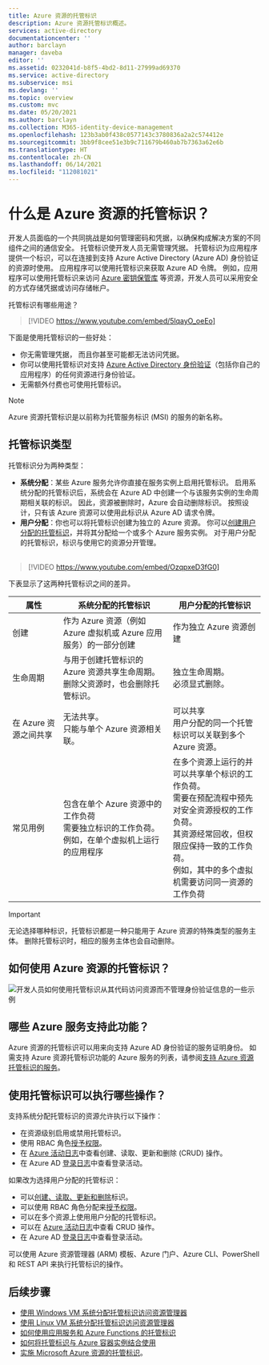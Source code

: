 ```yaml
---
title: Azure 资源的托管标识
description: Azure 资源托管标识概述。
services: active-directory
documentationcenter: ''
author: barclayn
manager: daveba
editor: ''
ms.assetid: 0232041d-b8f5-4bd2-8d11-27999ad69370
ms.service: active-directory
ms.subservice: msi
ms.devlang: ''
ms.topic: overview
ms.custom: mvc
ms.date: 05/20/2021
ms.author: barclayn
ms.collection: M365-identity-device-management
ms.openlocfilehash: 123b3ab0f438c0577143c3780836a2a2c574412e
ms.sourcegitcommit: 3bb9f8cee51e3b9c711679b460ab7b7363a62e6b
ms.translationtype: HT
ms.contentlocale: zh-CN
ms.lasthandoff: 06/14/2021
ms.locfileid: "112081021"
---
```

# <a name="what-are-managed-identities-for-azure-resources"></a>什么是 Azure 资源的托管标识？

开发人员面临的一个共同挑战是如何管理密码和凭据，以确保构成解决方案的不同组件之间的通信安全。 托管标识使开发人员无需管理凭据。 托管标识为应用程序提供一个标识，可以在连接到支持 Azure Active Directory (Azure AD) 身份验证的资源时使用。 应用程序可以使用托管标识来获取 Azure AD 令牌。 例如，应用程序可以使用托管标识来访问 [Azure 密钥保管库](../../key-vault/general/overview.md) 等资源，开发人员可以采用安全的方式存储凭据或访问存储帐户。

托管标识有哪些用途？</br>

> [!VIDEO https://www.youtube.com/embed/5lqayO_oeEo]

下面是使用托管标识的一些好处：

- 你无需管理凭据， 而且你甚至可能都无法访问凭据。
- 你可以使用托管标识对支持 [Azure Active Directory 身份验证](../authentication/overview-authentication.md)（包括你自己的应用程序）的任何资源进行身份验证。
- 无需额外付费也可使用托管标识。

> [!NOTE]
> Azure 资源托管标识是以前称为托管服务标识 (MSI) 的服务的新名称。

## <a name="managed-identity-types"></a>托管标识类型

托管标识分为两种类型：

- **系统分配**：某些 Azure 服务允许你直接在服务实例上启用托管标识。 启用系统分配的托管标识后，系统会在 Azure AD 中创建一个与该服务实例的生命周期相关联的标识。 因此，资源被删除时，Azure 会自动删除标识。 按照设计，只有该 Azure 资源可以使用此标识从 Azure AD 请求令牌。
- **用户分配**：你也可以将托管标识创建为独立的 Azure 资源。 你可以[创建用户分配的托管标识](how-to-manage-ua-identity-portal.md)，并将其分配给一个或多个 Azure 服务实例。 对于用户分配的托管标识，标识与使用它的资源分开管理。 </br></br>

> [!VIDEO https://www.youtube.com/embed/OzqpxeD3fG0]

下表显示了这两种托管标识之间的差异。

|  属性    | 系统分配的托管标识 | 用户分配的托管标识 |
|------|----------------------------------|--------------------------------|
| 创建 |  作为 Azure 资源（例如 Azure 虚拟机或 Azure 应用服务）的一部分创建 | 作为独立 Azure 资源创建 |
| 生命周期 | 与用于创建托管标识的 Azure 资源共享生命周期。 <br/> 删除父资源时，也会删除托管标识。 | 独立生命周期。 <br/> 必须显式删除。 |
| 在 Azure 资源之间共享 | 无法共享。 <br/> 只能与单个 Azure 资源相关联。 | 可以共享 <br/> 用户分配的同一个托管标识可以关联到多个 Azure 资源。 |
| 常见用例 | 包含在单个 Azure 资源中的工作负荷 <br/> 需要独立标识的工作负荷。 <br/> 例如，在单个虚拟机上运行的应用程序 | 在多个资源上运行的并可以共享单个标识的工作负荷。 <br/> 需要在预配流程中预先对安全资源授权的工作负荷。 <br/> 其资源经常回收，但权限应保持一致的工作负荷。 <br/> 例如，其中的多个虚拟机需要访问同一资源的工作负荷 |

> [!IMPORTANT]
> 无论选择哪种标识，托管标识都是一种只能用于 Azure 资源的特殊类型的服务主体。 删除托管标识时，相应的服务主体也会自动删除。

## <a name="how-can-i-use-managed-identities-for-azure-resources"></a>如何使用 Azure 资源的托管标识？

![开发人员如何使用托管标识从其代码访问资源而不管理身份验证信息的一些示例](media/overview/when-use-managed-identities.png)

## <a name="what-azure-services-support-the-feature"></a>哪些 Azure 服务支持此功能？<a name="which-azure-services-support-managed-identity"></a>

Azure 资源的托管标识可以用来向支持 Azure AD 身份验证的服务证明身份。 如需支持 Azure 资源托管标识功能的 Azure 服务的列表，请参阅[支持 Azure 资源托管标识的服务](./services-support-managed-identities.md)。

## <a name="which-operations-can-i-perform-using-managed-identities"></a>使用托管标识可以执行哪些操作？

支持系统分配托管标识的资源允许执行以下操作：

- 在资源级别启用或禁用托管标识。
- 使用 RBAC 角色[授予权限](howto-assign-access-portal.md)。
- 在 [Azure 活动日志](../../azure-resource-manager/management/view-activity-logs.md)中查看创建、读取、更新和删除 (CRUD) 操作。
- 在 Azure AD [登录日志](../reports-monitoring/concept-sign-ins.md)中查看登录活动。

如果改为选择用户分配的托管标识：

- 可以[创建、读取、更新和删除](how-to-manage-ua-identity-portal.md)标识。
- 可以使用 RBAC 角色分配来[授予权限](howto-assign-access-portal.md)。
- 可以在多个资源上使用用户分配的托管标识。
- 可以在 [Azure 活动日志](../../azure-resource-manager/management/view-activity-logs.md)中查看 CRUD 操作。
- 在 Azure AD [登录日志](../reports-monitoring/concept-sign-ins.md)中查看登录活动。

可以使用 Azure 资源管理器 (ARM) 模板、Azure 门户、Azure CLI、PowerShell 和 REST API 来执行托管标识的操作。

## <a name="next-steps"></a>后续步骤

* [使用 Windows VM 系统分配托管标识访问资源管理器](tutorial-windows-vm-access-arm.md)
* [使用 Linux VM 系统分配托管标识访问资源管理器](tutorial-linux-vm-access-arm.md)
* [如何使用应用服务和 Azure Functions 的托管标识](../../app-service/overview-managed-identity.md)
* [如何将托管标识与 Azure 容器实例结合使用](../../container-instances/container-instances-managed-identity.md)
* [实施 Microsoft Azure 资源的托管标识](https://www.pluralsight.com/courses/microsoft-azure-resources-managed-identities-implementing)。
